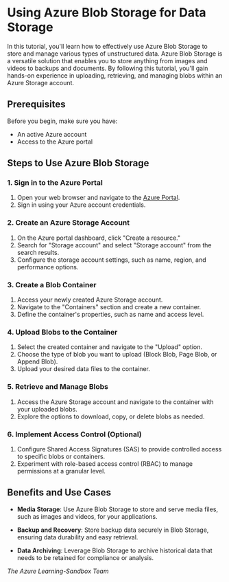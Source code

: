 # Using Azure Blob Storage for Data Storage

In this tutorial, you'll learn how to effectively use Azure Blob Storage to store and manage various types of unstructured data. Azure Blob Storage is a versatile solution that enables you to store anything from images and videos to backups and documents. By following this tutorial, you'll gain hands-on experience in uploading, retrieving, and managing blobs within an Azure Storage account.

## Prerequisites

Before you begin, make sure you have:

- An active Azure account
- Access to the Azure portal

## Steps to Use Azure Blob Storage

### 1. Sign in to the Azure Portal

1. Open your web browser and navigate to the [Azure Portal](https://portal.azure.com).
2. Sign in using your Azure account credentials.

### 2. Create an Azure Storage Account

1. On the Azure portal dashboard, click "Create a resource."
2. Search for "Storage account" and select "Storage account" from the search results.
3. Configure the storage account settings, such as name, region, and performance options.

### 3. Create a Blob Container

1. Access your newly created Azure Storage account.
2. Navigate to the "Containers" section and create a new container.
3. Define the container's properties, such as name and access level.

### 4. Upload Blobs to the Container

1. Select the created container and navigate to the "Upload" option.
2. Choose the type of blob you want to upload (Block Blob, Page Blob, or Append Blob).
3. Upload your desired data files to the container.

### 5. Retrieve and Manage Blobs

1. Access the Azure Storage account and navigate to the container with your uploaded blobs.
2. Explore the options to download, copy, or delete blobs as needed.

### 6. Implement Access Control (Optional)

1. Configure Shared Access Signatures (SAS) to provide controlled access to specific blobs or containers.
2. Experiment with role-based access control (RBAC) to manage permissions at a granular level.

## Benefits and Use Cases

- **Media Storage**: Use Azure Blob Storage to store and serve media files, such as images and videos, for your applications.

- **Backup and Recovery**: Store backup data securely in Blob Storage, ensuring data durability and easy retrieval.

- **Data Archiving**: Leverage Blob Storage to archive historical data that needs to be retained for compliance or analysis.


_The Azure Learning-Sandbox Team_
